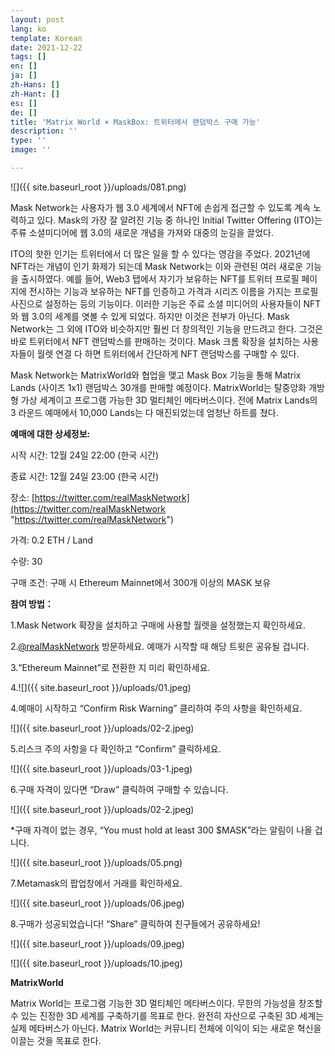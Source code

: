 ```yaml
---
layout: post
lang: ko
template: Korean
date: 2021-12-22
tags: []
en: []
ja: []
zh-Hans: []
zh-Hant: []
es: []
de: []
title: 'Matrix World × MaskBox: 트위터에서 랜덤박스 구매 가능'
description: ''
type: ''
image: ''

---
```

![]({{ site.baseurl_root }}/uploads/081.png)

Mask Network는 사용자가 웹 3.0 세계에서 NFT에 손쉽게 접근할 수 있도록 계속 노력하고 있다. Mask의 가장 잘 알려진 기능 중 하나인 Initial Twitter Offering (ITO)는 주류 소셜미디어에 웹 3.0의 새로운 개념을 가져와 대중의 눈길을 끌었다.

ITO의 핫한 인기는 트위터에서 더 많은 일을 할 수 있다는 영감을 주었다. 2021년에 NFT라는 개념이 인기 화제가 되는데 Mask Network는 이와 관련된 여러 새로운 기능을 출시하였다. 예를 들어, Web3 탭에서 자기가 보유하는 NFT를 트위터 프로필 페이지에 전시하는 기능과 보유하는 NFT를 인증하고 가격과 시리즈 이름을 가지는 프로필 사진으로 설정하는 등의 기능이다. 이러한 기능은 주료 소셜 미디어의 사용자들이 NFT와 웹 3.0의 세계를 엿볼 수 있게 되었다. 하지만 이것은 전부가 아닌다. Mask Network는 그 외에 ITO와 비슷하지만 훨씬 더 창의적인 기능을 만드려고 한다. 그것은 바로 트위터에서 NFT 랜덤박스를 판매하는 것이다. Mask 크롬 확장을 설치하는 사용자들이 월렛 연결 다 하면 트위터에서 간단하게 NFT 랜덤박스를 구매할 수 있다.

Mask Network는 MatrixWorld와 협업을 맺고 Mask Box 기능을 통해 Matrix Lands (사이즈 1x1) 랜덤박스 30개를 판매할 예정이다. MatrixWorld는 탈중앙화 개방형 가상 세계이고 프로그램 가능한 3D 멀티체인 메타버스이다. 전에 Matrix Lands의 3 라운드 예매에서 10,000 Lands는 다 매진되었는데 엄청난 하트를 쳤다.

**예매에 대한 상세정보:**

시작 시간: 12월 24일 22:00 (한국 시간)

종료 시간: 12월 24일 23:00 (한국 시간)

장소: [https://twitter.com/realMaskNetwork](https://twitter.com/realMaskNetwork "https://twitter.com/realMaskNetwork")

가격: 0.2 ETH / Land

수량: 30

구매 조건: 구매 시 Ethereum Mainnet에서 300개 이상의 MASK 보유

**참여 방법：**

1\.Mask Network 확장을 설치하고 구매에 사용할 월렛을 설정했는지 확인하세요.

2\.[@realMaskNetwork](https://twitter.com/realMaskNetwork) 방문하세요. 예매가 시작할 때 해당 트윗은 공유될 겁니다.

3\.“Ethereum Mainnet”로 전환한 지 미리 확인하세요.

4\.![]({{ site.baseurl_root }}/uploads/01.jpeg)

4\.예매이 시작하고 “Confirm Risk Warning” 클리하여 주의 사항을 확인하세요.

![]({{ site.baseurl_root }}/uploads/02-2.jpeg)

5\.리스크 주의 사항을 다 확인하고 “Confirm” 클릭하세요.

![]({{ site.baseurl_root }}/uploads/03-1.jpeg)

6\.구매 자격이 있다면 “Draw” 클릭하여 구매할 수 있습니다.

![]({{ site.baseurl_root }}/uploads/02-2.jpeg)

\*구매 자격이 없는 경우, “You must hold at least 300 $MASK”라는 알림이 나올 겁니다.

![]({{ site.baseurl_root }}/uploads/05.png)

7\.Metamask의 팝업창에서 거래를 확인하세요.

![]({{ site.baseurl_root }}/uploads/06.jpeg)

8\.구매가 성공되었습니다! “Share” 클릭하여 친구들에거 공유하세요!

![]({{ site.baseurl_root }}/uploads/09.jpeg)

![]({{ site.baseurl_root }}/uploads/10.jpeg)

**MatrixWorld**

Matrix World는 프로그램 기능한 3D 멀티체인 메타버스이다. 무한의 가능성을 창조할 수 있는 진정한 3D 세계를 구축하기를 목표로 한다. 완전히 자산으로 구축된 3D 세계는 실제 메타버스가 아닌다. Matrix World는 커뮤니티 전체에 이익이 되는 새로운 혁신을 이끌는 것을 목표로 한다.